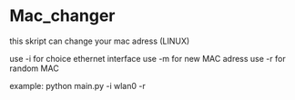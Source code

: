 # Mac_changer
this skript can change your mac adress (LINUX)

use -i for choice ethernet interface
use -m for new MAC adress
use -r for random MAC

example:
python main.py -i wlan0 -r
